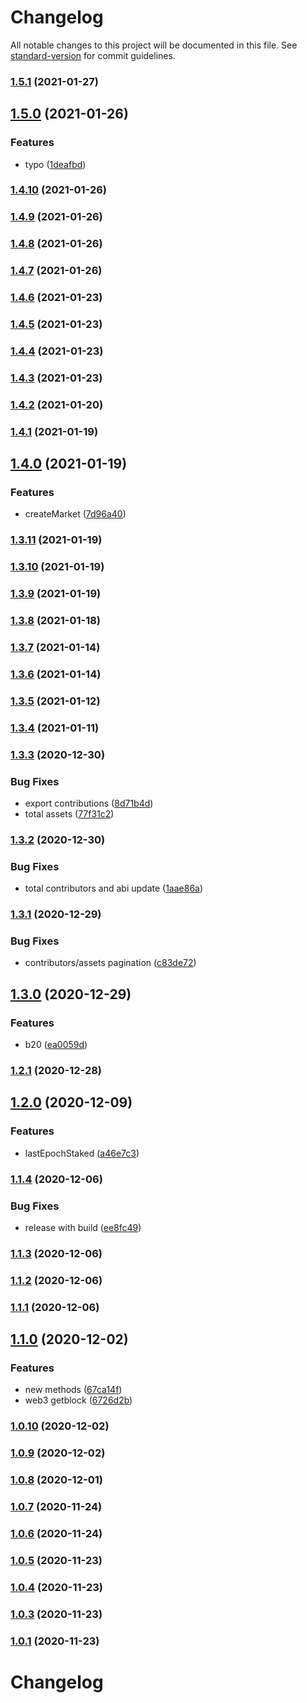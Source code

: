 # Changelog

All notable changes to this project will be documented in this file. See [standard-version](https://github.com/conventional-changelog/standard-version) for commit guidelines.

### [1.5.1](https://github.com/lendroidproject/Whalestreet-js/compare/v1.5.0...v1.5.1) (2021-01-27)



## [1.5.0](https://github.com/lendroidproject/Whalestreet-js/compare/v1.4.10...v1.5.0) (2021-01-26)


### Features

* typo ([1deafbd](https://github.com/lendroidproject/Whalestreet-js/commit/1deafbd))



### [1.4.10](https://github.com/lendroidproject/Whalestreet-js/compare/v1.4.9...v1.4.10) (2021-01-26)



### [1.4.9](https://github.com/lendroidproject/Whalestreet-js/compare/v1.4.8...v1.4.9) (2021-01-26)



### [1.4.8](https://github.com/lendroidproject/Whalestreet-js/compare/v1.4.7...v1.4.8) (2021-01-26)



### [1.4.7](https://github.com/lendroidproject/Whalestreet-js/compare/v1.4.6...v1.4.7) (2021-01-26)



### [1.4.6](https://github.com/lendroidproject/Whalestreet-js/compare/v1.4.5...v1.4.6) (2021-01-23)



### [1.4.5](https://github.com/lendroidproject/Whalestreet-js/compare/v1.4.4...v1.4.5) (2021-01-23)



### [1.4.4](https://github.com/lendroidproject/Whalestreet-js/compare/v1.4.3...v1.4.4) (2021-01-23)



### [1.4.3](https://github.com/lendroidproject/Whalestreet-js/compare/v1.4.2...v1.4.3) (2021-01-23)



### [1.4.2](https://github.com/lendroidproject/Whalestreet-js/compare/v1.4.1...v1.4.2) (2021-01-20)



### [1.4.1](https://github.com/lendroidproject/Whalestreet-js/compare/v1.4.0...v1.4.1) (2021-01-19)



## [1.4.0](https://github.com/lendroidproject/Whalestreet-js/compare/v1.3.11...v1.4.0) (2021-01-19)


### Features

* createMarket ([7d96a40](https://github.com/lendroidproject/Whalestreet-js/commit/7d96a40))



### [1.3.11](https://github.com/lendroidproject/Whalestreet-js/compare/v1.3.10...v1.3.11) (2021-01-19)



### [1.3.10](https://github.com/lendroidproject/Whalestreet-js/compare/v1.3.9...v1.3.10) (2021-01-19)



### [1.3.9](https://github.com/lendroidproject/Whalestreet-js/compare/v1.3.8...v1.3.9) (2021-01-19)



### [1.3.8](https://github.com/lendroidproject/Whalestreet-js/compare/v1.3.7...v1.3.8) (2021-01-18)



### [1.3.7](https://github.com/lendroidproject/Whalestreet-js/compare/v1.3.6...v1.3.7) (2021-01-14)



### [1.3.6](https://github.com/lendroidproject/Whalestreet-js/compare/v1.3.5...v1.3.6) (2021-01-14)



### [1.3.5](https://github.com/lendroidproject/Whalestreet-js/compare/v1.3.4...v1.3.5) (2021-01-12)



### [1.3.4](https://github.com/lendroidproject/Whalestreet-js/compare/v1.3.3...v1.3.4) (2021-01-11)



### [1.3.3](https://github.com/lendroidproject/Whalestreet-js/compare/v1.3.2...v1.3.3) (2020-12-30)


### Bug Fixes

* export contributions ([8d71b4d](https://github.com/lendroidproject/Whalestreet-js/commit/8d71b4d))
* total assets ([77f31c2](https://github.com/lendroidproject/Whalestreet-js/commit/77f31c2))



### [1.3.2](https://github.com/lendroidproject/Whalestreet-js/compare/v1.3.1...v1.3.2) (2020-12-30)


### Bug Fixes

* total contributors and abi update ([1aae86a](https://github.com/lendroidproject/Whalestreet-js/commit/1aae86a))



### [1.3.1](https://github.com/lendroidproject/Whalestreet-js/compare/v1.3.0...v1.3.1) (2020-12-29)


### Bug Fixes

* contributors/assets pagination ([c83de72](https://github.com/lendroidproject/Whalestreet-js/commit/c83de72))



## [1.3.0](https://github.com/lendroidproject/Whalestreet-js/compare/v1.2.1...v1.3.0) (2020-12-29)


### Features

* b20 ([ea0059d](https://github.com/lendroidproject/Whalestreet-js/commit/ea0059d))



### [1.2.1](https://github.com/lendroidproject/Whalestreet-js/compare/v1.2.0...v1.2.1) (2020-12-28)



## [1.2.0](https://github.com/lendroidproject/Whalestreet-js/compare/v1.1.4...v1.2.0) (2020-12-09)


### Features

* lastEpochStaked ([a46e7c3](https://github.com/lendroidproject/Whalestreet-js/commit/a46e7c3))



### [1.1.4](https://github.com/lendroidproject/Whalestreet-js/compare/v1.1.3...v1.1.4) (2020-12-06)


### Bug Fixes

* release with build ([ee8fc49](https://github.com/lendroidproject/Whalestreet-js/commit/ee8fc49))



### [1.1.3](https://github.com/lendroidproject/Whalestreet-js/compare/v1.1.2...v1.1.3) (2020-12-06)



### [1.1.2](https://github.com/lendroidproject/Whalestreet-js/compare/v1.1.1...v1.1.2) (2020-12-06)



### [1.1.1](https://github.com/lendroidproject/Whalestreet-js/compare/v1.1.0...v1.1.1) (2020-12-06)



## [1.1.0](https://github.com/lendroidproject/Whalestreet-js/compare/v1.0.10...v1.1.0) (2020-12-02)


### Features

* new methods ([67ca14f](https://github.com/lendroidproject/Whalestreet-js/commit/67ca14f))
* web3 getblock ([6726d2b](https://github.com/lendroidproject/Whalestreet-js/commit/6726d2b))



### [1.0.10](https://github.com/lendroidproject/Whalestreet-js/compare/v1.0.9...v1.0.10) (2020-12-02)



### [1.0.9](https://github.com/lendroidproject/Whalestreet-js/compare/v1.0.8...v1.0.9) (2020-12-02)



### [1.0.8](https://github.com/lendroidproject/Whalestreet-js/compare/v1.0.7...v1.0.8) (2020-12-01)



### [1.0.7](https://github.com/lendroidproject/Whalestreet-js/compare/v1.0.6...v1.0.7) (2020-11-24)



### [1.0.6](https://github.com/lendroidproject/Whalestreet-js/compare/v1.0.5...v1.0.6) (2020-11-24)



### [1.0.5](https://github.com/lendroidproject/Whalestreet-js/compare/v1.0.4...v1.0.5) (2020-11-23)



### [1.0.4](https://github.com/lendroidproject/Whalestreet-js/compare/v1.0.3...v1.0.4) (2020-11-23)



### [1.0.3](https://github.com/lendroidproject/Whalestreet-js/compare/v1.0.2...v1.0.3) (2020-11-23)



### [1.0.1](https://github.com/lendroidproject/Whalestreet-js/compare/v1.0.2...v1.0.1) (2020-11-23)



# Changelog

